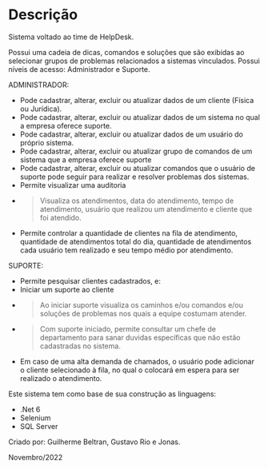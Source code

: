 # Descrição
Sistema voltado ao time de HelpDesk. 

Possui uma cadeia de dicas, comandos e soluções que são exibidas ao selecionar grupos de problemas relacionados a sistemas vinculados.
Possui níveis de acesso: Administrador e Suporte.

ADMINISTRADOR:
- Pode cadastrar, alterar, excluir ou atualizar dados de um cliente (Física ou Jurídica).
- Pode cadastrar, alterar, excluir ou atualizar dados de um sistema no qual a empresa oferece suporte.
- Pode cadastrar, alterar, excluir ou atualizar dados de um usuário do próprio sistema.
- Pode cadastrar, alterar, excluir ou atualizar grupo de comandos de um sistema que a empresa oferece suporte
- Pode cadastrar, alterar, excluir ou atualizar comandos que o usuário de suporte pode seguir para realizar e resolver problemas dos sistemas.
- Permite visualizar uma auditoria
- > Visualiza os atendimentos, data do atendimento, tempo de atendimento, usuário que realizou um atendimento e cliente que foi atendido.
- Permite controlar a quantidade de clientes na fila de atendimento, quantidade de atendimentos total do dia, quantidade de atendimentos cada usuário tem realizado e seu tempo médio por atendimento. 

SUPORTE:
- Permite pesquisar clientes cadastrados, e:
- Iniciar um suporte ao cliente
- > Ao iniciar suporte visualiza os caminhos e/ou comandos e/ou soluções de problemas nos quais a equipe costumam atender.
- > Com suporte iniciado, permite consultar um chefe de departamento para sanar duvidas específicas que não estão cadastradas no sistema.
- Em caso de uma alta demanda de chamados, o usuário pode adicionar o cliente selecionado à fila, no qual o colocará em espera para ser realizado o atendimento.

Este sistema tem como base de sua construção as linguagens:
- .Net 6
- Selenium
- SQL Server

Criado por: Guilherme Beltran, Gustavo Rio e Jonas.

Novembro/2022
